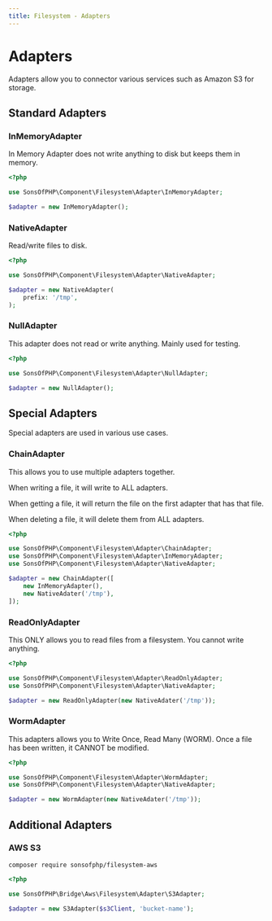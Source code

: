 ```yaml
---
title: Filesystem - Adapters
---
```


# Adapters

Adapters allow you to connector various services such as Amazon S3 for storage.

## Standard Adapters

### InMemoryAdapter

In Memory Adapter does not write anything to disk but keeps them in memory.

```php
<?php

use SonsOfPHP\Component\Filesystem\Adapter\InMemoryAdapter;

$adapter = new InMemoryAdapter();
```

### NativeAdapter

Read/write files to disk.

```php
<?php

use SonsOfPHP\Component\Filesystem\Adapter\NativeAdapter;

$adapter = new NativeAdapter(
    prefix: '/tmp',
);
```

### NullAdapter

This adapter does not read or write anything. Mainly used for testing.

```php
<?php

use SonsOfPHP\Component\Filesystem\Adapter\NullAdapter;

$adapter = new NullAdapter();
```

## Special Adapters

Special adapters are used in various use cases.

### ChainAdapter

This allows you to use multiple adapters together.

When writing a file, it will write to ALL adapters.

When getting a file, it will return the file on the first adapter that has that
file.

When deleting a file, it will delete them from ALL adapters.

```php
<?php

use SonsOfPHP\Component\Filesystem\Adapter\ChainAdapter;
use SonsOfPHP\Component\Filesystem\Adapter\InMemoryAdapter;
use SonsOfPHP\Component\Filesystem\Adapter\NativeAdapter;

$adapter = new ChainAdapter([
    new InMemoryAdapter(),
    new NativeAdater('/tmp'),
]);
```

### ReadOnlyAdapter

This ONLY allows you to read files from a filesystem. You cannot write anything.

```php
<?php

use SonsOfPHP\Component\Filesystem\Adapter\ReadOnlyAdapter;
use SonsOfPHP\Component\Filesystem\Adapter\NativeAdapter;

$adapter = new ReadOnlyAdapter(new NativeAdater('/tmp'));
```

### WormAdapter

This adapters allows you to Write Once, Read Many (WORM). Once a file has been
written, it CANNOT be modified.

```php
<?php

use SonsOfPHP\Component\Filesystem\Adapter\WormAdapter;
use SonsOfPHP\Component\Filesystem\Adapter\NativeAdapter;

$adapter = new WormAdapter(new NativeAdater('/tmp'));
```

## Additional Adapters

### AWS S3

```shell
composer require sonsofphp/filesystem-aws
```

```php
<?php

use SonsOfPHP\Bridge\Aws\Filesystem\Adapter\S3Adapter;

$adapter = new S3Adapter($s3Client, 'bucket-name');
```
